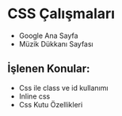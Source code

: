 # CSS Çalışmaları
- Google Ana Sayfa
- Müzik Dükkanı Sayfası

## İşlenen Konular:
- Css ile class ve id kullanımı
- Inline css
- Css Kutu Özellikleri